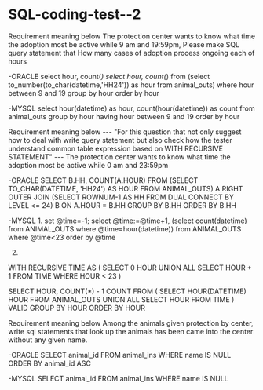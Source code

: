 # SQL-coding-test--2

Requirement meaning below
The protection center wants to know what time the adoption most be active while 9 am and 19:59pm, Please make SQL query statement that How many cases of adoption process ongoing each of hours

-ORACLE
select hour, count(*)
select hour, count(*) from 
(select to_number(to_char(datetime,'HH24')) as hour
from animal_outs) 
where hour between 9 and 19 
group by hour
order by hour

-MYSQL
select hour(datetime) as hour, count(hour(datetime)) as count 
from animal_outs
group by hour
having hour between 9 and 19
order by hour




Requirement meaning below 
--- "For this question that not only suggest how to deal with write query statement 
but also check how the tester understand common table expression based on WITH RECURSIVE STATEMENT" ---
The protection center wants to know what time the adoption most be active while 0 am and 23:59pm

-ORACLE
SELECT B.HH, COUNT(A.HOUR)
FROM   (SELECT TO_CHAR(DATETIME, 'HH24') AS HOUR 
        FROM   ANIMAL_OUTS) A 
RIGHT OUTER JOIN 
      (SELECT ROWNUM-1 AS HH FROM DUAL CONNECT BY LEVEL <= 24) B
ON    A.HOUR = B.HH
GROUP BY B.HH
ORDER BY B.HH

-MYSQL
1.
set @time=-1;
select @time:=@time+1,
  (select count(datetime) 
  from ANIMAL_OUTS 
  where @time=hour(datetime))
from ANIMAL_OUTS
where @time<23
order by @time

2.
WITH RECURSIVE TIME AS (
    SELECT 0 HOUR
    UNION ALL
    SELECT HOUR + 1 FROM TIME WHERE HOUR < 23
)

SELECT HOUR, COUNT(*) - 1 COUNT
FROM (
    SELECT HOUR(DATETIME) HOUR FROM ANIMAL_OUTS
    UNION ALL
    SELECT HOUR FROM TIME
    ) VALID
GROUP BY HOUR
ORDER BY HOUR




Requirement meaning below
Among the animals given protection by center, write sql statements that look up the animals has been came into the center without any given name.

-ORACLE
SELECT animal_id FROM animal_ins
WHERE name IS NULL
ORDER BY animal_id ASC

-MYSQL
SELECT animal_id FROM animal_ins
WHERE name IS NULL








